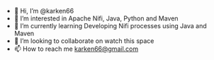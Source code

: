 - 👋 Hi, I’m @karken66
- 👀 I’m interested in Apache Nifi, Java, Python and Maven
- 🌱 I’m currently learning Developing Nifi processes using Java and Maven
- 💞️ I’m looking to collaborate on watch this space
- 📫 How to reach me karken66@gmail.com

<!---
karken66/karken66 is a ✨ special ✨ repository because its `README.md` (this file) appears on your GitHub profile.
You can click the Preview link to take a look at your changes.
--->
